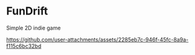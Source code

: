 # FunDrift
 Simple 2D indie game


https://github.com/user-attachments/assets/2285eb7c-946f-45fc-8a9a-f115c6bc32bd

